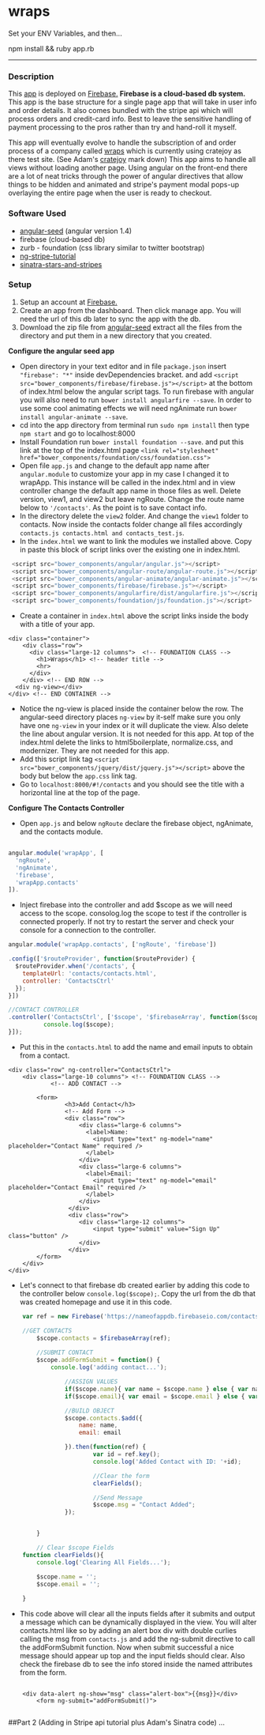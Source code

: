 # wraps

Set your ENV Variables, and then...

npm install && ruby app.rb

<hr>

### Description

This <a href="https://wraps.firebaseapp.com/#/contacts" title="MyApp" target="_blank">app</a> is deployed on <a href="https://www.firebase.com/" target="_blank" title="Firebase Website">Firebase.</a> <strong>Firebase is a cloud-based db system.</strong> This app is the base structure for a single page app that will take in user info and order details. It also comes bundled with the stripe api which will process orders and credit-card info. Best to leave the sensitive handling of payment processing to the pros rather than try and hand-roll it myself. 

This app will eventually evolve to handle the subscription of and order process of a company called <a href="https://wraps.cratejoy.com/" target="_blank">wraps</a> which is currently using cratejoy as there test site. (See Adam's <a href="https://github.com/colabla/colab-dev-guides/wiki/Wraps">cratejoy</a> mark down) This app aims to handle all views without loading another page. Using angular on the front-end there are a lot of neat tricks through the power of angular directives that allow things to be hidden and animated and stripe's payment modal pops-up overlaying the entire page when the user is ready to checkout. 

### Software Used 
* [angular-seed](https://github.com/angular/angular-seed) (angular version 1.4)
* firebase (cloud-based db)
* zurb - foundation (css library similar to twitter bootstrap)
* [ng-stripe-tutorial](https://github.com/airpair/ng-stripe-tutorial)
* [sinatra-stars-and-stripes](https://github.com/itsakap/sinatra-stars-and-stripes)

### Setup
1. Setup an account at <a href="https://www.firebase.com/" target="_blank" title="Firebase Website">Firebase.</a>
2. Create an app from the dashboard. Then click manage app. You will need the url of this db later to sync the app with the db.
3. Download the zip file from [angular-seed](https://github.com/angular/angular-seed) extract all the files from the directory and put them in a new directory that you created. 

<strong>Configure the angular seed app</strong>
* Open directory in your text editor and in file ```package.json``` insert ```"firebase": "*"``` inside devDependencies bracket. and add ```<script src="bower_components/firebase/firebase.js"></script>``` at the bottom of index.html below the angular script tags. To run firebase with angular you will also need to run ```bower install angularfire --save```. In order to use some cool animating effects we will need ngAnimate run ```bower install angular-animate --save```.
* cd into the app directory from terminal run ```sudo npm install``` then type ```npm start``` and go to localhost:8000
* Install Foundation run ```bower install foundation --save```. and put this link at the top of the index.html page ```<link rel="stylesheet" href="bower_components/foundation/css/foundation.css">```
* Open file ```app.js``` and change to the default app name after ```angular.module``` to customize your app in my case I changed it to wrapApp. This instance will be called in the index.html and in view controller change the default app name in those files as well. Delete version, view1, and view2 but leave ngRoute. Change the route name below to ```'/contacts'```. As the point is to save contact info.
* In the directory delete the ```view2``` folder. And change the ```view1``` folder to contacts. Now inside the contacts folder change all files accordingly ```contacts.js contacts.html and contacts_test.js```. 
* In the ```index.html``` we want to link the modules we installed above. Copy in paste this block of script links over the existing one in index.html.

```js
 <script src="bower_components/angular/angular.js"></script>
 <script src="bower_components/angular-route/angular-route.js"></script>
 <script src="bower_components/angular-animate/angular-animate.js"></script>
 <script src="bower_components/firebase/firebase.js"></script>
 <script src="bower_components/angularfire/dist/angularfire.js"></script>
 <script src="bower_components/foundation/js/foundation.js"></script>
``` 

* Create a container in ```index.html``` above the script links inside the body with a title of your app.

```
<div class="container">
    <div class="row">
      <div class="large-12 columns">  <!-- FOUNDATION CLASS -->
        <h1>Wraps</h1> <!-- header title -->
        <hr>
      </div>
    </div> <!-- END ROW -->
  <div ng-view></div>
</div> <!-- END CONTAINER -->
```
* Notice the ng-view is placed inside the container below the row. The angular-seed directory places ```ng-view``` by it-self make sure you only have one ```ng-view``` in your index or it will duplicate the view. Also delete the line about angular version. It is not needed for this app. At top of the index.html delete the links to html5boilerplate, normalize.css, and modernizer. They are not needed for this app. 
* Add this script link tag ```<script src="bower_components/jquery/dist/jquery.js"></script>``` above the body but below the ```app.css``` link tag.
* Go to ```localhost:8000/#!/contacts``` and you should see the title with a horizontal line at the top of the page.

<strong>Configure The Contacts Controller</strong> 

* Open ```app.js``` and below ```ngRoute``` declare the firebase object, ngAnimate, and the contacts module.

```js

angular.module('wrapApp', [
  'ngRoute',
  'ngAnimate', 
  'firebase',
  'wrapApp.contacts'
]).

```

* Inject firebase into the controller and add $scope as we will need access to the scope. consolog.log the scope to test if the controller is connected properly. If not try to restart the server and check your console for a connection to the controller. 

```js
angular.module('wrapApp.contacts', ['ngRoute', 'firebase'])

.config(['$routeProvider', function($routeProvider) {
  $routeProvider.when('/contacts', {
    templateUrl: 'contacts/contacts.html',
    controller: 'ContactsCtrl'
  });
}])

//CONTACT CONTROLLER
.controller('ContactsCtrl', ['$scope', '$firebaseArray', function($scope, $firebaseArray) {
          console.log($scope);
}]);
```
* Put this in the ```contacts.html``` to add the name and email inputs to obtain from a contact.

```
<div class="row" ng-controller="ContactsCtrl">
	<div class="large-10 columns"> <!-- FOUNDATION CLASS -->
			<!-- ADD CONTACT -->
			
		<form>
		  		<h3>Add Contact</h3>
		  		<!-- Add Form -->
		  		<div class="row">
				    <div class="large-6 columns">
				      <label>Name:
				        <input type="text" ng-model="name" placeholder="Contact Name" required />
				      </label>
				    </div>
				    <div class="large-6 columns">
				      <label>Email:
				        <input type="text" ng-model="email" placeholder="Contact Email" required />
				      </label>
				    </div>
				 </div>
				 <div class="row">
				    <div class="large-12 columns">
				        <input type="submit" value="Sign Up" class="button" />
				    </div>
				 </div>
		</form>
	</div>
</div>

```

* Let's connect to that firebase db created earlier by adding this code to the controller below ```console.log($scope);```. Copy the url from the db that was created homepage and use it in this code.

```js
	var ref = new Firebase('https://nameofappdb.firebaseio.com/contacts'); //USE DB URL IN THIS LINE with/contacts added for collection.       

    //GET CONTACTS
		$scope.contacts = $firebaseArray(ref);
 		
 		//SUBMIT CONTACT
		$scope.addFormSubmit = function() {
			console.log('adding contact...');

				//ASSIGN VALUES
				if($scope.name){ var name = $scope.name } else { var name = null; }
				if($scope.email){ var email = $scope.email } else { var name = null; }

				//BUILD OBJECT 
				$scope.contacts.$add({
					name: name,
					email: email

				}).then(function(ref) {
						var id = ref.key();
						console.log('Added Contact with ID: '+id);

						//Clear the form 
						clearFields();

						//Send Message 
						$scope.msg = "Contact Added";
				});


		}

		// Clear $scope Fields
	function clearFields(){
		console.log('Clearing All Fields...');

		$scope.name = '';
		$scope.email = '';
		
	}
```

* This code above will clear all the inputs fields after it submits and output a message which can be dynamically displayed in the view. You will alter contacts.html like so by adding an alert box div with double curlies calling the msg from ```contacts.js``` and add the ng-submit directive to call the addFormSubmit function. Now when submit successful a nice message should appear up top and the input fields should clear. Also check the firebase db to see the info stored inside the named attributes from the form. 

```

	<div data-alert ng-show="msg" class="alert-box">{{msg}}</div>
		<form ng-submit="addFormSubmit()">


```

##Part 2 (Adding in Stripe api tutorial plus Adam's Sinatra code) ...